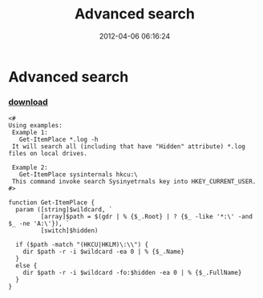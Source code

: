 ﻿---
pid:            3316
poster:         greg zakharov
title:          Advanced search
date:           2012-04-06 06:16:24
format:         posh
parent:         0
parent:         0

---

# Advanced search

### [download](3316.ps1)



```posh
<#
Using examples:
 Example 1:
   Get-ItemPlace *.log -h
 It will search all (including that have "Hidden" attribute) *.log files on local drives.

 Example 2:
   Get-ItemPlace sysinternals hkcu:\
 This command invoke search Sysinyetrnals key into HKEY_CURRENT_USER.
#>

function Get-ItemPlace {
  param ([string]$wildcard, `
         [array]$path = $(gdr | % {$_.Root} | ? {$_ -like '*:\' -and $_ -ne 'A:\'}), `
         [switch]$hidden)

  if ($path -match "(HKCU|HKLM)\:\\") {
    dir $path -r -i $wildcard -ea 0 | % {$_.Name}
  }
  else {
    dir $path -r -i $wildcard -fo:$hidden -ea 0 | % {$_.FullName}
  }
}
```
